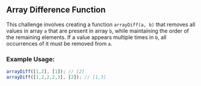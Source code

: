 ## Array Difference Function 
This challenge involves creating a function `arrayDiff(a, b)` that removes all values in array `a` that are present in array `b`, while maintaining the order of the remaining elements. If a value appears multiple times in `b`, all occurrences of it must be removed from `a`.  

### Example Usage:  
```javascript
arrayDiff([1,2], [1]); // [2]
arrayDiff([1,2,2,2,3], [2]); // [1,3]